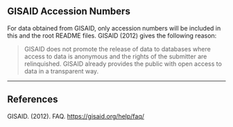 ## GISAID Accession Numbers
For data obtained from GISAID, only accession numbers will be included in this and the root README files. GISAID (2012) gives the following reason:

> GISAID does not promote the release of data to databases where access to data is anonymous and the rights of the submitter are relinquished.  GISAID already provides the public with open access to data in a transparent way.

---
## References
GISAID. (2012). FAQ. https://gisaid.org/help/faq/